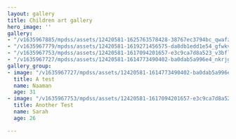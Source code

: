 ```yaml
---
layout: gallery
title: Children art gallery
hero_image: ''
gallery:
- "/v1635967885/mpdss/assets/12420581-1625763578428-38767ec3794bc_qwafzs.jpg"
- "/v1635967779/mpdss/assets/12420581-1619271456575-da8db1edd1e54_gfwkvt.jpg"
- "/v1635967753/mpdss/assets/12420581-1617094201657-e3c9ca7d8a523_v3bflg.jpg"
- "/v1635967727/mpdss/assets/12420581-1614773490402-ba0dab5a996e4_nkrjgr.jpg"
gallery_group:
- image: "/v1635967727/mpdss/assets/12420581-1614773490402-ba0dab5a996e4_nkrjgr.jpg"
  title: A test
  name: Naaman
  age: 31
- image: "/v1635967753/mpdss/assets/12420581-1617094201657-e3c9ca7d8a523_v3bflg.jpg"
  title: Another Test
  name: Sarah
  age: 26

---
```

